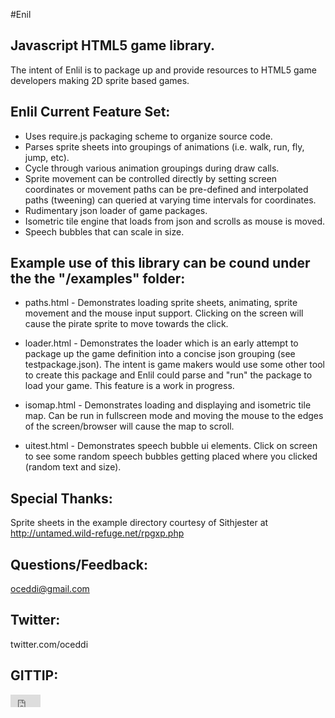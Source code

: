 #Enil
## Javascript HTML5 game library.  
The intent of Enlil is to package up and provide resources to HTML5 game developers making 2D sprite based games.

## Enlil Current Feature Set:

- Uses require.js packaging scheme to organize source code.
- Parses sprite sheets into groupings of animations (i.e. walk, run, fly, jump, etc).
- Cycle through various animation groupings during draw calls.
- Sprite movement can be controlled directly by setting screen coordinates or movement paths can be pre-defined and interpolated paths (tweening) can queried at varying time intervals for coordinates.
- Rudimentary json loader of game packages.
- Isometric tile engine that loads from json and scrolls as mouse is moved.
- Speech bubbles that can scale in size.


## Example use of this library can be cound under the the "/examples" folder:

- paths.html - Demonstrates loading sprite sheets, animating, sprite movement and the mouse input support.  Clicking on the screen will cause the pirate sprite to move towards the click.

- loader.html - Demonstrates the loader which is an early attempt to package up the game definition into a concise json grouping (see testpackage.json).  The intent is game makers would use some other tool to create this package
  and Enlil could parse and "run" the package to load your game.  This feature is a work in progress.

- isomap.html - Demonstrates loading and displaying and isometric tile map.  Can be run in fullscreen mode and moving the mouse to the edges of the screen/browser will cause the map to scroll.

- uitest.html - Demonstrates speech bubble ui elements.  Click on screen to see some random speech bubbles getting placed where you clicked (random text and size).


## Special Thanks:

Sprite sheets in the example directory courtesy of Sithjester at http://untamed.wild-refuge.net/rpgxp.php

## Questions/Feedback:

oceddi@gmail.com

## Twitter:

twitter.com/oceddi

## GITTIP:

<iframe style="border: 0; margin: 0; padding: 0;" src="https://www.gittip.com/oceddi/widget.html" width="48pt" height="20pt">
</iframe>